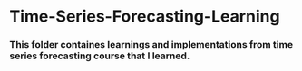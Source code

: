 # Time-Series-Forecasting-Learning

### This folder containes learnings and implementations from time series forecasting course that I learned.
